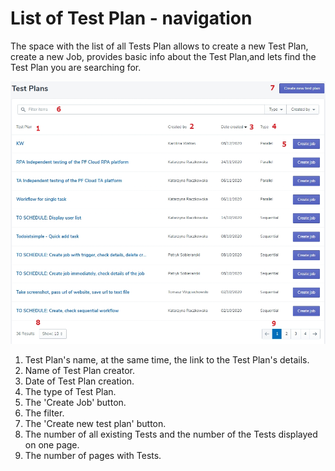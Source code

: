 # List of Test Plan - navigation

The space with the list of all Tests Plan allows to create a new Test Plan, create a new Job, provides basic info about the Test Plan,and lets find the Test Plan you are searching for.

![test6](../../../assets/images2/tp7.jpg)


1. Test Plan's name, at the same time, the link to the Test Plan's details.
2. Name of Test Plan creator.
3. Date of Test Plan creation.
4. The type of Test Plan.
5. The 'Create Job' button.
6. The filter.
7. The 'Create new test plan' button.
8. The number of all existing Tests and the number of the Tests displayed on one page.
9. The number of pages with Tests.